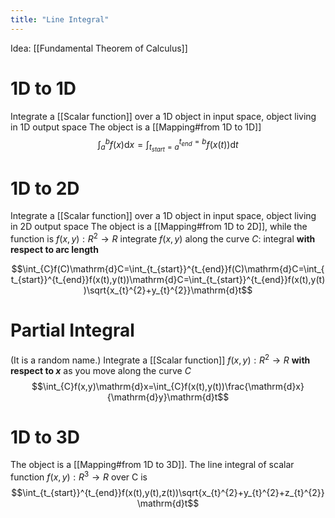 ```yaml
---
title: "Line Integral"
---
```

Idea: [[Fundamental Theorem of Calculus]]
# 1D to 1D
Integrate a [[Scalar function]] over a 1D object in input space, object living in 1D output space
The object is a [[Mapping#from 1D to 1D]]
$$\int_{a}^{b}f(x)\mathrm{d}x=\int_{t_{start}=a}^{t_{end}=b}f(x(t))\mathrm{d}t$$

# 1D to 2D

Integrate a [[Scalar function]] over a 1D object in input space, object living in 2D output space
The object is a [[Mapping#from 1D to 2D]], while the function is $f(x,y): R^{2} \to R$
integrate $f(x,y)$ along the curve $C$: integral **with respect to arc length**


$$\int_{C}f(C)\mathrm{d}C=\int_{t_{start}}^{t_{end}}f(C)\mathrm{d}C=\int_{t_{start}}^{t_{end}}f(x(t),y(t))\mathrm{d}C=\int_{t_{start}}^{t_{end}}f(x(t),y(t))\sqrt{x_{t}^{2}+y_{t}^{2}}\mathrm{d}t$$

# Partial Integral
(It is a random name.)
Integrate a [[Scalar function]] $f(x,y): R^{2} \to R$ **with respect to $x$** as you move along the curve $C$
$$\int_{C}f(x,y)\mathrm{d}x=\int_{C}f(x(t),y(t))\frac{\mathrm{d}x}{\mathrm{d}y}\mathrm{d}t$$

# 1D to 3D
The object is a [[Mapping#from 1D to 3D]].
The line integral of scalar function $f(x,y): R^{3} \to R$ over C is
$$\int_{t_{start}}^{t_{end}}f(x(t),y(t),z(t))\sqrt{x_{t}^{2}+y_{t}^{2}+z_{t}^{2}}\mathrm{d}t$$
